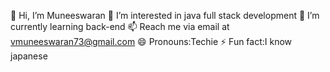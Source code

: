 👋 Hi, I’m Muneeswaran
👀 I’m interested in java full stack development
🌱 I’m currently learning back-end 
📫 Reach me via email at vmuneeswaran73@gmail.com 
😄 Pronouns:Techie 
⚡ Fun fact:I know japanese 

<!---
Muneeswaran73/Muneeswaran73 is a ✨ special ✨ repository because its `README.md` (this file) appears on your GitHub profile.
You can click the Preview link to take a look at your changes.
--->
